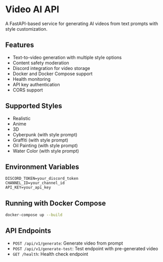 # Video AI API

A FastAPI-based service for generating AI videos from text prompts with style customization.

## Features

- Text-to-video generation with multiple style options
- Content safety moderation
- Discord integration for video storage
- Docker and Docker Compose support
- Health monitoring
- API key authentication
- CORS support

## Supported Styles

- Realistic
- Anime
- 3D
- Cyberpunk (with style prompt)
- Graffiti (with style prompt)
- Oil Painting (with style prompt)
- Water Color (with style prompt)

## Environment Variables

```env
DISCORD_TOKEN=your_discord_token
CHANNEL_ID=your_channel_id
API_KEY=your_api_key
```

## Running with Docker Compose

```bash
docker-compose up --build
```

## API Endpoints

- `POST /api/v1/generate`: Generate video from prompt
- `POST /api/v1/generate-test`: Test endpoint with pre-generated video
- `GET /health`: Health check endpoint 